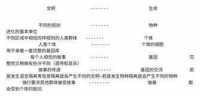                    文明             -------               生命
             
             
                不同的规则           -------               物种               进化的基本单位
    不同区域中相信同样规则的人类群体   -------               个体 
                人类个体             -------            个体的细胞           用于承载一套完整的基因库
             每个人相信的故事         -------               基因            完整而又稍微有些许不同（遗传和变异）
                故事的传递           --------           基因的交流          若是发生语言隔离等信息隔离就会产生不同的文明~若是发生物种隔离就会产生不同的物种
          强行要求其他群体接受故事     --------              强暴            都会受到个体的抵抗
